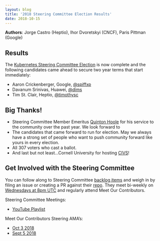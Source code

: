 ```yaml
---
layout: blog
title: '2018 Steering Committee Election Results'
date: 2018-10-15
---
```


**Authors**: Jorge Castro (Heptio), Ihor Dvoretskyi (CNCF), Paris Pittman (Google)

## Results
The [Kubernetes Steering Committee Election](https://kubernetes.io/blog/2018/09/06/2018-steering-committee-election-cycle-kicks-off/) is now complete and the following candidates came ahead to secure two year terms that start immediately:

* Aaron Crickenberger, Google, [@spiffxp](https://github.com/spiffxp)
* Davanum Srinivas, Huawei, [@dims](https://github.com/dims)
* Tim St. Clair, Heptio, [@timothysc](https://github.com/timothysc)

## Big Thanks!

* Steering Committee Member Emeritus [Quinton Hoole](https://github.com/quinton-hoole) for his service to the community over the past year. We look forward to
* The candidates that came forward to run for election. May we always have a strong set of people who want to push community forward like yours in every election.
* All 307 voters who cast a ballot.
* And last but not least...Cornell University for hosting [CIVS](https://civs.cs.cornell.edu/)!

## Get Involved with the Steering Committee
You can follow along to Steering Committee [backlog items](https://git.k8s.io/steering/backlog.md) and weigh in by filing an issue or creating a PR against their [repo](https://github.com/kubernetes/steering). They meet bi-weekly on [Wednesdays at 8pm UTC](https://github.com/kubernetes/steering) and regularly attend Meet Our Contributors.

Steering Committee Meetings:

* [YouTube Playlist](https://www.youtube.com/playlist?list=PL69nYSiGNLP1yP1B_nd9-drjoxp0Q14qM)

Meet Our Contributors Steering AMA’s: 

* [Oct  3 2018](https://youtu.be/x6Jm8p0K-IQ)
* [Sept 5 2018](https://youtu.be/UbxWV12Or58)
